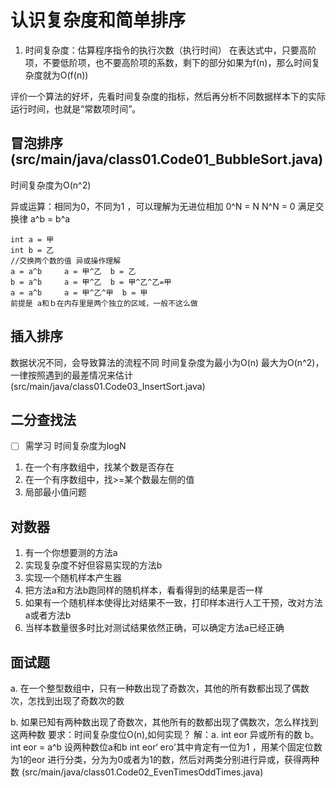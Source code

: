# 认识复杂度和简单排序

1. 时间复杂度：估算程序指令的执行次数（执行时间）
   在表达式中，只要高阶项，不要低阶项，也不要高阶项的系数，剩下的部分如果为f(n)，那么时间复杂度就为O(f(n))

评价一个算法的好坏，先看时间复杂度的指标，然后再分析不同数据样本下的实际运行时间，也就是“常数项时间”。

## 冒泡排序(src/main/java/class01.Code01_BubbleSort.java)

时间复杂度为O(n^2)

异或运算：相同为0，不同为1 ，可以理解为无进位相加
0^N = N
N^N = 0
满足交换律 a^b = b^a

```
int a = 甲 
int b = 乙
//交换两个数的值 异或操作理解
a = a^b     a = 甲^乙  b = 乙
b = a^b     a = 甲^乙  b = 甲^乙^乙=甲
a = a^b     a = 甲^乙^甲  b = 甲
前提是 a和ｂ在内存里是两个独立的区域，一般不这么做
```

## 插入排序

数据状况不同，会导致算法的流程不同
时间复杂度为最小为O(n) 最大为O(n^2)，一律按照遇到的最差情况来估计
(src/main/java/class01.Code03_InsertSort.java)

## 二分查找法

* [ ] 需学习 时间复杂度为logN

1. 在一个有序数组中，找某个数是否存在
2. 在一个有序数组中，找>=某个数最左侧的值
3. 局部最小值问题

## 对数器

1. 有一个你想要测的方法a
2. 实现复杂度不好但容易实现的方法b
3. 实现一个随机样本产生器
4. 把方法a和方法b跑同样的随机样本，看看得到的结果是否一样
5. 如果有一个随机样本使得比对结果不一致，打印样本进行人工干预，改对方法a或者方法b
6. 当样本数量很多时比对测试结果依然正确，可以确定方法a已经正确


## 面试题

a. 在一个整型数组中，只有一种数出现了奇数次，其他的所有数都出现了偶数次，怎找到出现了奇数次的数

b. 如果已知有两种数出现了奇数次，其他所有的数都出现了偶数次，怎么样找到这两种数
要求：时间复杂度位O(n),如何实现？
解：a. int eor 异或所有的数
b。 int eor = a^b 设两种数位a和b  int eor‘ ero'其中肯定有一位为1 ，用某个固定位数为1的eor 进行分类，分为为0或者为1的数，然后对两类分别进行异或，获得两种数
(src/main/java/class01.Code02_EvenTimesOddTimes.java)


